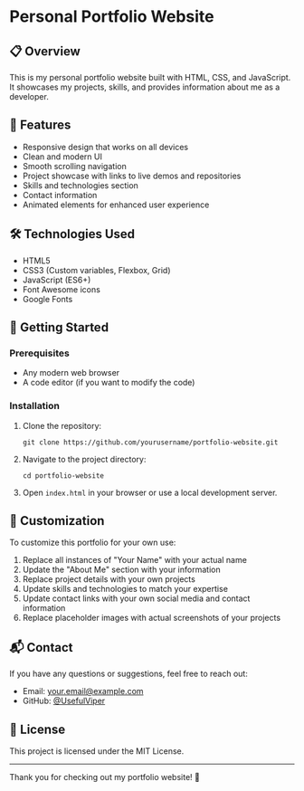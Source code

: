 # Personal Portfolio Website

## 📋 Overview

This is my personal portfolio website built with HTML, CSS, and JavaScript. It showcases my projects, skills, and provides information about me as a developer.

## 🌟 Features

- Responsive design that works on all devices
- Clean and modern UI
- Smooth scrolling navigation
- Project showcase with links to live demos and repositories
- Skills and technologies section
- Contact information
- Animated elements for enhanced user experience

## 🛠️ Technologies Used

- HTML5
- CSS3 (Custom variables, Flexbox, Grid)
- JavaScript (ES6+)
- Font Awesome icons
- Google Fonts

## 🚀 Getting Started

### Prerequisites

- Any modern web browser
- A code editor (if you want to modify the code)

### Installation

1. Clone the repository:
   ```
   git clone https://github.com/yourusername/portfolio-website.git
   ```

2. Navigate to the project directory:
   ```
   cd portfolio-website
   ```

3. Open `index.html` in your browser or use a local development server.

## 🔧 Customization

To customize this portfolio for your own use:

1. Replace all instances of "Your Name" with your actual name
2. Update the "About Me" section with your information
3. Replace project details with your own projects
4. Update skills and technologies to match your expertise
5. Update contact links with your own social media and contact information
6. Replace placeholder images with actual screenshots of your projects

## 📬 Contact

If you have any questions or suggestions, feel free to reach out:

- Email: your.email@example.com
- GitHub: [@UsefulViper](https://github.com/UsefulViper)

## 📄 License

This project is licensed under the MIT License.

---

Thank you for checking out my portfolio website! 🎉 
